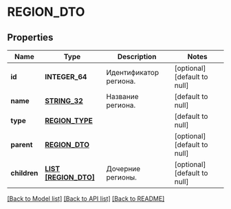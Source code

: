 # REGION_DTO

## Properties
Name | Type | Description | Notes
------------ | ------------- | ------------- | -------------
**id** | **INTEGER_64** | Идентификатор региона. | [optional] [default to null]
**name** | [**STRING_32**](STRING_32.md) | Название региона. | [default to null]
**type** | [**REGION_TYPE**](RegionType.md) |  | [default to null]
**parent** | [**REGION_DTO**](RegionDTO.md) |  | [optional] [default to null]
**children** | [**LIST [REGION_DTO]**](RegionDTO.md) | Дочерние регионы. | [optional] [default to null]

[[Back to Model list]](../README.md#documentation-for-models) [[Back to API list]](../README.md#documentation-for-api-endpoints) [[Back to README]](../README.md)


